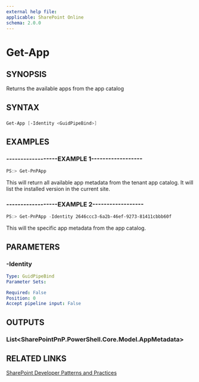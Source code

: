```yaml
---
external help file:
applicable: SharePoint Online
schema: 2.0.0
---
```

# Get-App

## SYNOPSIS
Returns the available apps from the app catalog

## SYNTAX 

### 
```powershell
Get-App [-Identity <GuidPipeBind>]
```

## EXAMPLES

### ------------------EXAMPLE 1------------------
```powershell
PS:> Get-PnPApp
```

This will return all available app metadata from the tenant app catalog. It will list the installed version in the current site.

### ------------------EXAMPLE 2------------------
```powershell
PS:> Get-PnPApp -Identity 2646ccc3-6a2b-46ef-9273-81411cbbb60f
```

This will the specific app metadata from the app catalog.

## PARAMETERS

### -Identity


```yaml
Type: GuidPipeBind
Parameter Sets: 

Required: False
Position: 0
Accept pipeline input: False
```

## OUTPUTS

### List<SharePointPnP.PowerShell.Core.Model.AppMetadata>

## RELATED LINKS

[SharePoint Developer Patterns and Practices](http://aka.ms/sppnp)